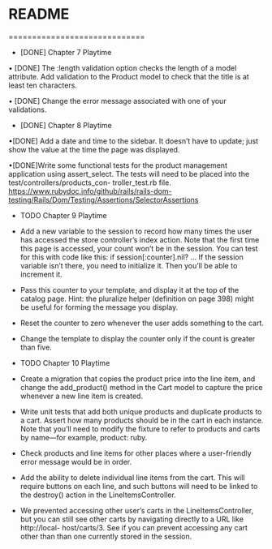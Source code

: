 # README
=============================
* [DONE] Chapter 7 Playtime

• [DONE] The :length validation option checks the length of a model attribute. Add validation to the Product model to check that the title is at least ten characters.

• [DONE] Change the error message associated with one of your validations.

* [DONE] Chapter 8 Playtime

•[DONE] Add a date and time to the sidebar. It doesn’t have to update; just show the value at the time the page was displayed.

•[DONE]Write some functional tests for the product management application using assert_select. The tests will need to be placed into the test/controllers/products_con- troller_test.rb file.
https://www.rubydoc.info/github/rails/rails-dom-testing/Rails/Dom/Testing/Assertions/SelectorAssertions

* TODO Chapter 9 Playtime

* Add a new variable to the session to record how many times the user has accessed the store controller’s index action. Note that the first time this page is accessed, your count won’t be in the session. You can test for this with code like this:
if session[:counter].nil? ...
If the session variable isn’t there, you need to initialize it. Then you’ll be able to increment it.

* Pass this counter to your template, and display it at the top of the catalog
page. Hint: the pluralize helper (definition on page 398) might be useful for forming the message you display.

* Reset the counter to zero whenever the user adds something to the cart.

* Change the template to display the counter only if the count is greater than five.

* TODO Chapter 10 Playtime

* Create a migration that copies the product price into the line item, and change the add_product() method in the Cart model to capture the price whenever a new line item is created.
* Write unit tests that add both unique products and duplicate products to a cart. Assert how many products should be in the cart in each instance. Note that you’ll need to modify the fixture to refer to products and carts by name—for example, product: ruby.
* Check products and line items for other places where a user-friendly error message would be in order.
* Add the ability to delete individual line items from the cart. This will require buttons on each line, and such buttons will need to be linked to the destroy() action in the LineItemsController.
* We prevented accessing other user’s carts in the LineItemsController, but you can still see other carts by navigating directly to a URL like http://local- host/carts/3. See if you can prevent accessing any cart other than than one currently stored in the session.